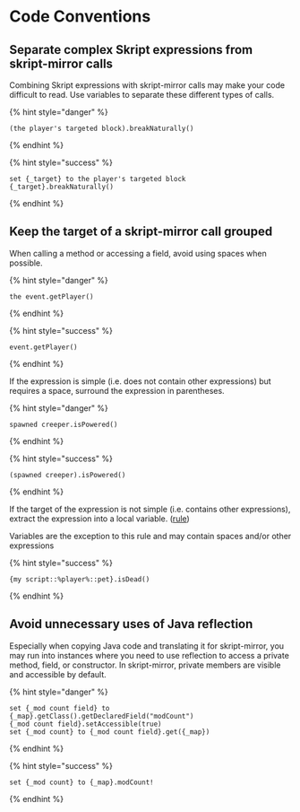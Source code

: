 # Code Conventions

## Separate complex Skript expressions from skript-mirror calls

Combining Skript expressions with skript-mirror calls may make your code difficult to read. Use variables to separate these different types of calls.

{% hint style="danger" %}
```text
(the player's targeted block).breakNaturally()
```
{% endhint %}

{% hint style="success" %}
```text
set {_target} to the player's targeted block
{_target}.breakNaturally()
```
{% endhint %}

## Keep the target of a skript-mirror call grouped

When calling a method or accessing a field, avoid using spaces when possible.

{% hint style="danger" %}
```text
the event.getPlayer()
```
{% endhint %}

{% hint style="success" %}
```text
event.getPlayer()
```
{% endhint %}

If the expression is simple \(i.e. does not contain other expressions\) but requires a space, surround the expression in parentheses.

{% hint style="danger" %}
```text
spawned creeper.isPowered()
```
{% endhint %}

{% hint style="success" %}
```text
(spawned creeper).isPowered()
```
{% endhint %}

If the target of the expression is not simple \(i.e. contains other expressions\), extract the expression into a local variable. \([rule](code-conventions.md#separate-complex-skript-expressions-from-skript-mirror-calls)\)

Variables are the exception to this rule and may contain spaces and/or other expressions

{% hint style="success" %}
```text
{my script::%player%::pet}.isDead()
```
{% endhint %}

## Avoid unnecessary uses of Java reflection

Especially when copying Java code and translating it for skript-mirror, you may run into instances where you need to use reflection to access a private method, field, or constructor. In skript-mirror, private members are visible and accessible by default.

{% hint style="danger" %}
```text
set {_mod count field} to {_map}.getClass().getDeclaredField("modCount")
{_mod count field}.setAccessible(true)
set {_mod count} to {_mod count field}.get({_map})
```
{% endhint %}

{% hint style="success" %}
```text
set {_mod count} to {_map}.modCount!
```
{% endhint %}

